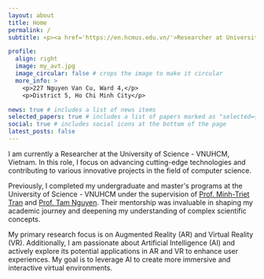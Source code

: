 ```yaml
---
layout: about
title: Home
permalink: /
subtitle: <p><a href='https://en.hcmus.edu.vn/'>Researcher at University of Science - VNUHCM, VietNam</a></p>

profile:
  align: right
  image: my_avt.jpg
  image_circular: false # crops the image to make it circular
  more_info: >
    <p>227 Nguyen Van Cu, Ward 4,</p>
    <p>District 5, Ho Chi Minh City</p>

news: true # includes a list of news items
selected_papers: true # includes a list of papers marked as "selected={true}"
social: true # includes social icons at the bottom of the page
latest_posts: false
---
```


I am currently a Researcher at the University of Science - VNUHCM, Vietnam. In this role, I focus on advancing cutting-edge technologies and contributing to various innovative projects in the field of computer science.

Previously, I completed my undergraduate and master's programs at the University of Science - VNUHCM under the supervision of [Prof. Minh-Triet Tran](https://scholar.google.com/citations?user=lt2ATkkAAAAJ) and [Prof. Tam Nguyen](https://scholar.google.com/citations?user=qIaGn7YAAAAJ). Their mentorship was invaluable in shaping my academic journey and deepening my understanding of complex scientific concepts.

My primary research focus is on Augmented Reality (AR) and Virtual Reality (VR). Additionally, I am passionate about Artificial Intelligence (AI) and actively explore its potential applications in AR and VR to enhance user experiences. My goal is to leverage AI to create more immersive and interactive virtual environments.